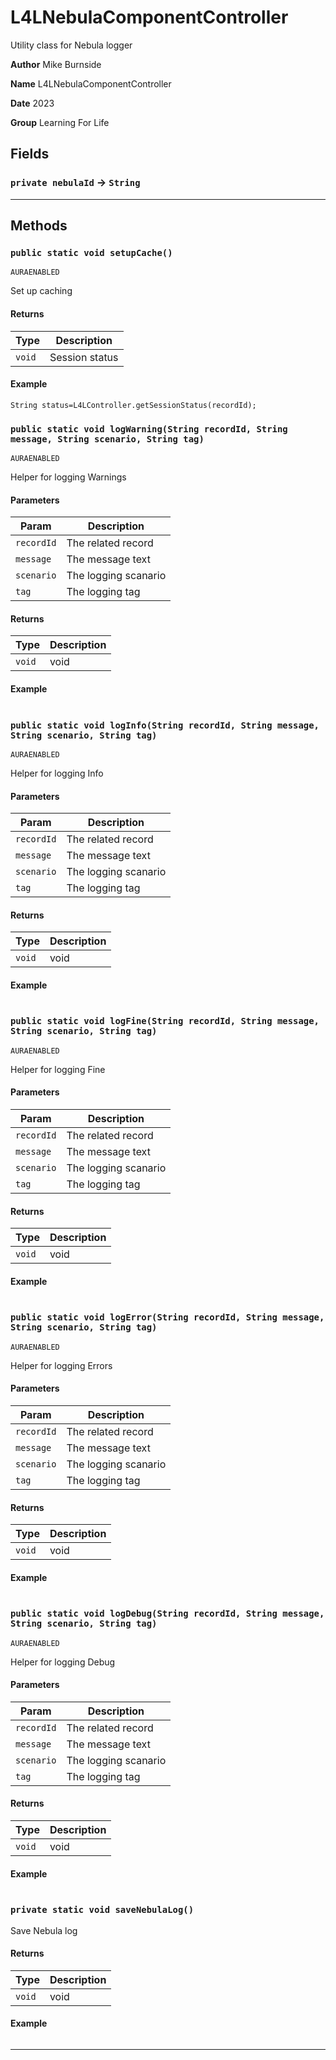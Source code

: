 # L4LNebulaComponentController

Utility class for Nebula logger

**Author** Mike Burnside

**Name** L4LNebulaComponentController

**Date** 2023

**Group** Learning For Life

## Fields

### `private nebulaId` → `String`

---

## Methods

### `public static void setupCache()`

`AURAENABLED`

Set up caching

#### Returns

| Type   | Description    |
| ------ | -------------- |
| `void` | Session status |

#### Example

```apex
String status=L4LController.getSessionStatus(recordId);
```

### `public static void logWarning(String recordId, String message, String scenario, String tag)`

`AURAENABLED`

Helper for logging Warnings

#### Parameters

| Param      | Description          |
| ---------- | -------------------- |
| `recordId` | The related record   |
| `message`  | The message text     |
| `scenario` | The logging scanario |
| `tag`      | The logging tag      |

#### Returns

| Type   | Description |
| ------ | ----------- |
| `void` | void        |

#### Example

```apex

```

### `public static void logInfo(String recordId, String message, String scenario, String tag)`

`AURAENABLED`

Helper for logging Info

#### Parameters

| Param      | Description          |
| ---------- | -------------------- |
| `recordId` | The related record   |
| `message`  | The message text     |
| `scenario` | The logging scanario |
| `tag`      | The logging tag      |

#### Returns

| Type   | Description |
| ------ | ----------- |
| `void` | void        |

#### Example

```apex

```

### `public static void logFine(String recordId, String message, String scenario, String tag)`

`AURAENABLED`

Helper for logging Fine

#### Parameters

| Param      | Description          |
| ---------- | -------------------- |
| `recordId` | The related record   |
| `message`  | The message text     |
| `scenario` | The logging scanario |
| `tag`      | The logging tag      |

#### Returns

| Type   | Description |
| ------ | ----------- |
| `void` | void        |

#### Example

```apex

```

### `public static void logError(String recordId, String message, String scenario, String tag)`

`AURAENABLED`

Helper for logging Errors

#### Parameters

| Param      | Description          |
| ---------- | -------------------- |
| `recordId` | The related record   |
| `message`  | The message text     |
| `scenario` | The logging scanario |
| `tag`      | The logging tag      |

#### Returns

| Type   | Description |
| ------ | ----------- |
| `void` | void        |

#### Example

```apex

```

### `public static void logDebug(String recordId, String message, String scenario, String tag)`

`AURAENABLED`

Helper for logging Debug

#### Parameters

| Param      | Description          |
| ---------- | -------------------- |
| `recordId` | The related record   |
| `message`  | The message text     |
| `scenario` | The logging scanario |
| `tag`      | The logging tag      |

#### Returns

| Type   | Description |
| ------ | ----------- |
| `void` | void        |

#### Example

```apex

```

### `private static void saveNebulaLog()`

Save Nebula log

#### Returns

| Type   | Description |
| ------ | ----------- |
| `void` | void        |

#### Example

```apex

```

---
